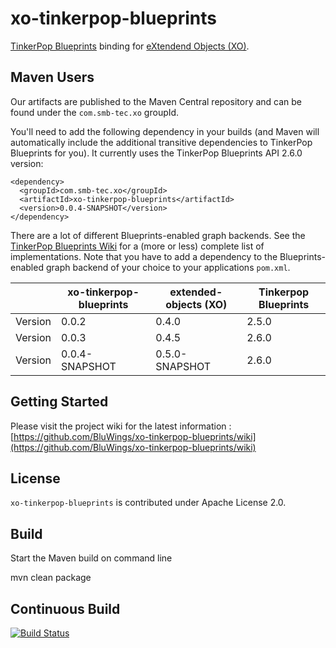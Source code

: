 xo-tinkerpop-blueprints
=======================

[TinkerPop Blueprints](https://github.com/tinkerpop/blueprints/wiki) binding for [eXtendend Objects (XO)](https://github.com/buschmais/extended-objects).

Maven Users
-----------

Our artifacts are published to the Maven Central repository and can be found under the ``com.smb-tec.xo`` groupId.

You'll need to add the following dependency in your builds (and Maven will automatically include the additional transitive dependencies to TinkerPop Blueprints for you). It currently uses the TinkerPop Blueprints API 2.6.0 version:

    <dependency>
      <groupId>com.smb-tec.xo</groupId>
      <artifactId>xo-tinkerpop-blueprints</artifactId>
      <version>0.0.4-SNAPSHOT</version>
    </dependency>

There are a lot of different Blueprints-enabled graph backends. See the [TinkerPop Blueprints Wiki](https://github.com/tinkerpop/blueprints/wiki) for a (more or less) complete list of implementations. Note that you have to add a dependency to the Blueprints-enabled graph backend of your choice to your applications ``pom.xml``.

|         | xo-tinkerpop-blueprints|extended-objects (XO)|Tinkerpop Blueprints|
|---------|------------------------|---------------------|--------------------|
| Version | 0.0.2                  | 0.4.0               | 2.5.0              |
| Version | 0.0.3                  | 0.4.5               | 2.6.0              |
| Version | 0.0.4-SNAPSHOT         | 0.5.0-SNAPSHOT      | 2.6.0              |


Getting Started
---------------

Please visit the project wiki for the latest information : [https://github.com/BluWings/xo-tinkerpop-blueprints/wiki](https://github.com/BluWings/xo-tinkerpop-blueprints/wiki)

License
-------

``xo-tinkerpop-blueprints`` is contributed under Apache License 2.0.

Build
-----

Start the Maven build on command line

  mvn clean package

Continuous Build
----------------

[![Build Status](https://secure.travis-ci.org/BluWings/xo-tinkerpop-blueprints.png)](http://travis-ci.org/BluWings/xo-tinkerpop-blueprints)